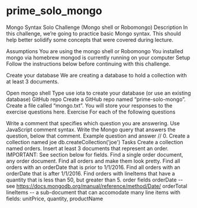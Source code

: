 # prime_solo_mongo
Mongo Syntax Solo Challenge (Mongo shell or Robomongo)
Description
In this challenge, we’re going to practice basic Mongo syntax. This should help better solidify some concepts that were 
covered during lecture.

Assumptions
You are using the mongo shell or Robomongo
You installed mongo via homebrew
mongod is currently running on your computer
Setup
Follow the instructions below before continuing with this challenge.

Create your database
We are creating a database to hold a collection with at least 3 documents.

Open mongo shell
Type use iota to create your database (or use an existing database)
GitHub repo
Create a GitHub repo named “prime-solo-mongo”.
Create a file called “mongo.txt”. You will store your responses to the exercise questions here.
Exercise
For each of the following questions

Write a comment that specifies which question you are answering. Use JavaScript comment syntax.
Write the Mongo query that answers the question, below that comment.
Example question and answer
// 0. Create a collection named joe
db.createCollection('joe')
Tasks
Create a collection named orders.
Insert at least 3 documents that represent an order. IMPORTANT: See section below for fields.
Find a single order document, any order document.
Find all orders and make them look pretty.
Find all orders with an orderDate that is prior to 1/1/2016.
Find all orders with an orderDate that is after 1/1/2016.
Find orders with lineItems that have a quantity that is less than 50, but greater than 5.
order fields
orderDate -- see https://docs.mongodb.org/manual/reference/method/Date/
orderTotal
lineItems -- a sub-document that can accomodate many line items with fields: unitPrice, quantity, productName
